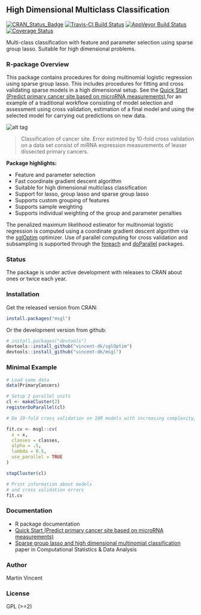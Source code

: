 ## High Dimensional Multiclass Classification 

[![CRAN_Status_Badge](http://www.r-pkg.org/badges/version/msgl)](http://cran.r-project.org/package=msgl)
[![Travis-CI Build Status](https://travis-ci.org/vincent-dk/msgl.svg?branch=master)](https://travis-ci.org/vincent-dk/msgl)
[![AppVeyor Build Status](https://ci.appveyor.com/api/projects/status/github/vincent-dk/msgl?branch=master&svg=true)](https://ci.appveyor.com/project/vincent-dk/msgl)
[![Coverage Status](https://codecov.io/github/vincent-dk/msgl/coverage.svg?branch=master)](https://codecov.io/github/vincent-dk/msgl?branch=master)

Multi-class classification with feature and parameter selection using sparse group lasso. Suitable for high dimensional problems.

### R-package Overview

This package contains procedures for doing multinomial logistic regression using sparse group lasso. This includes procedures for fitting and cross validating sparse models in a high dimensional setup. See the [Quick Start (Predict primary cancer site based on microRNA measurements) ](quick-start.md) for an example of a traditional workflow consisting of model selection and assessment using cross validation, estimation of a final model and using the selected model for carrying out predictions on new data.  

![alt tag](https://raw.github.com/vincent-dk/msgl/master/fig1.png)
> Classification of cancer site. Error estimted by 10-fold cross validation on a data set consist of miRNA expression measurements of leaser dissected primary cancers.

**Package highlights:**

* Feature and parameter selection
* Fast coordinate gradient descent algorithm
* Suitable for high dimensional multiclass classification
* Support for lasso, group lasso and sparse group lasso
* Supports custom grouping of features
* Supports sample weighting
* Supports individual weighting of the group and parameter penalties

The penalized maximum likelihood estimator for multinomial logistic regression is computed using a coordinate gradient descent algorithm via the [sglOptim](https://github.com/vincent-dk/sglOptim) optimizer. Use of parallel computing for cross validation and subsampling is supported through the [foreach](https://cran.r-project.org/package=foreach) and [doParallel](https://cran.r-project.org/package=doParallel) packages.


### Status

The package is under active development with releases to CRAN about ones or twice each year.

### Installation

Get the released version from CRAN:

```R
install.packages("msgl")
```

Or the development version from github:

```R
# install.packages("devtools")
devtools::install_github("vincent-dk/sglOptim")
devtools::install_github("vincent-dk/msgl")
```

### Minimal Example

```R
# Load some data
data(PrimaryCancers)

# Setup 2 parallel units
cl <- makeCluster(2)
registerDoParallel(cl)

# Do 10-fold cross validation on 100 models with increasing complexity, using the 2 parallel units

fit.cv <- msgl::cv(
  x = x, 
  classes = classes, 
  alpha = .5, 
  lambda = 0.5, 
  use_parallel = TRUE
)

stopCluster(cl)

# Print information about models
# and cross validation errors
fit.cv
```

### Documentation
* R package documentation
* [Quick Start (Predict primary cancer site based on microRNA measurements) ](quick-start.md)
* [Sparse group lasso and high dimensional multinomial classification](http://dx.doi.org/10.1016/j.csda.2013.06.004) paper in Computational Statistics & Data Analysis

### Author

Martin Vincent

### License

GPL (>=2)